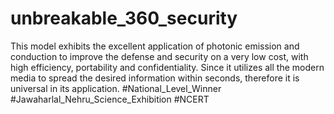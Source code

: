 # unbreakable_360_security
This model exhibits the excellent application of photonic emission and conduction to improve the defense and security on a very low cost, with high efficiency, portability and confidentiality. Since it utilizes all the modern media to spread the desired information within seconds, therefore it is universal in its application.
#National_Level_Winner #Jawaharlal_Nehru_Science_Exhibition #NCERT
